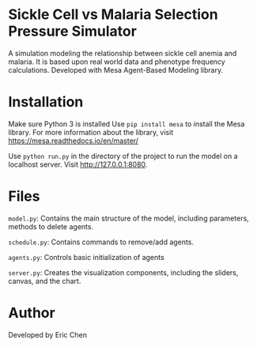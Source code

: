 # Sickle Cell vs Malaria Selection Pressure Simulator
A simulation modeling the relationship between sickle cell anemia and malaria. It is based upon real world data and phenotype
frequency calculations. Developed with Mesa Agent-Based Modeling library. 

# Installation
Make sure Python 3 is installed
Use `pip install mesa` to install the Mesa library. For more information about the library, 
visit https://mesa.readthedocs.io/en/master/

Use `python run.py` in the directory of the project to run the model on a localhost server. Visit http://127.0.0.1:8080. 

# Files

`model.py`: Contains the main structure of the model, including parameters, methods to delete agents.

`schedule.py`: Contains commands to remove/add agents. 

`agents.py`: Controls basic initialization of agents

`server.py`: Creates the visualization components, including the sliders, canvas, and the chart. 

# Author

Developed by Eric Chen
